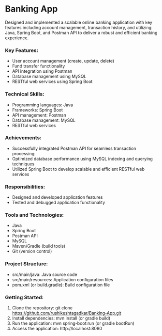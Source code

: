 # Banking App

Designed and implemented a scalable online banking application with key features including account management, transaction history, and utilizing Java, Spring Boot, and Postman API to deliver a robust and efficient banking experience.

### Key Features:

- User account management (create, update, delete)
- Fund transfer functionality
- API integration using Postman
- Database management using MySQL
- RESTful web services using Spring Boot

### Technical Skills:

- Programming languages: Java
- Frameworks: Spring Boot
- API management: Postman
- Database management: MySQL
- RESTful web services

### Achievements:

- Successfully integrated Postman API for seamless transaction processing
- Optimized database performance using MySQL indexing and querying techniques
- Utilized Spring Boot to develop scalable and efficient RESTful web services

### Responsibilities:

- Designed and developed application features
- Tested and debugged application functionality

### Tools and Technologies:

- Java
- Spring Boot
- Postman API
- MySQL
- Maven/Gradle (build tools)
- Git (version control)

### Project Structure:

- src/main/java: Java source code
- src/main/resources: Application configuration files
- pom.xml (or build.gradle): Build configuration file

### Getting Started:

1. Clone the repository: git clone https://github.com/rushikeshtagadkar/Banking-App.git
2. Install dependencies: mvn install (or gradle build)
3. Run the application: mvn spring-boot:run (or gradle bootRun)
4. Access the application: http://localhost:8080
